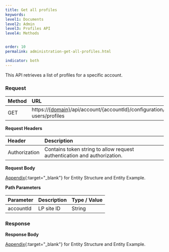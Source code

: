 ```yaml
---
title: Get all profiles
keywords:
level1: Documents
level2: Admin
level3: Profiles API
level4: Methods


order: 10
permalink: administration-get-all-profiles.html

indicator: both
---
```


This API retrieves a list of profiles for a specific account.

### Request

 |Method           |        URL |
 |:-------          |       :------     |
| GET | https://[{domain}](https://developers.liveperson.com/agent-domain-domain-api.html)/api/account/{accountId}/configuration/le-users/profiles |

**Request Headers**

 |Header      |             Description |
| :-------       |          :------     |
 |Authorization | Contains token string to allow request authentication and authorization. |

**Request Body**

[Appendix](administration-profiles-appendix.html){:target="_blank"} for Entity Structure and Entity Example.

**Path Parameters**

| Parameter   |  Description   |   Type / Value  |              
 |:---------- |  :------------- |  :-------------  |            
| accountId |    LP site ID    |   String  |

### Response

**Response Body**

[Appendix](administration-profiles-appendix.html){:target="_blank"} for Entity Structure and Entity Example.
